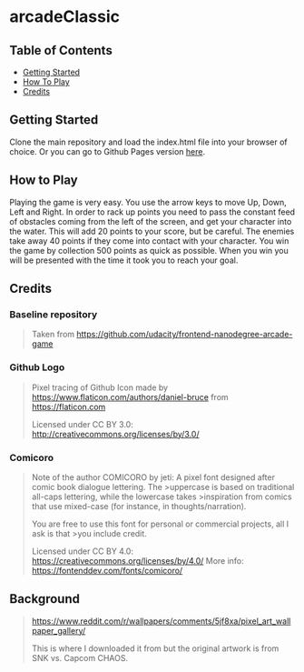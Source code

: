 # arcadeClassic

## Table of Contents

* [Getting Started](#getting-started)
* [How To Play](#how-to-play)
* [Credits](#credits)

## Getting Started
Clone the main repository and load the index.html file into your browser of choice. Or you can go to Github Pages version [here]().

## How to Play
Playing the game is very easy. You use the arrow keys to move Up, Down, Left and Right. In order to rack up points you need to pass the constant feed of obstacles coming from the left of the screen, and get your character into the water. This will add 20 points to your score, but be careful. The enemies take away 40 points if they come into contact with your character. You win the game by collection 500 points as quick as possible. When you win you will be presented with the time it took you to reach your goal.

## Credits

### Baseline repository
> Taken from https://github.com/udacity/frontend-nanodegree-arcade-game

### Github Logo
>Pixel tracing of Github Icon made by https://www.flaticon.com/authors/daniel-bruce from https://flaticon.com
>
>Licensed under CC BY 3.0: http://creativecommons.org/licenses/by/3.0/

### Comicoro
>Note of the author
>COMICORO by jeti: A pixel font designed after comic book dialogue lettering. The >uppercase is based on traditional all-caps lettering, while the lowercase takes >inspiration from comics that use mixed-case (for instance, in thoughts/narration). 
>
>You are free to use this font for personal or commercial projects, all I ask is that >you include credit.
>
>Licensed under CC BY 4.0: https://creativecommons.org/licenses/by/4.0/
>More info: https://fontenddev.com/fonts/comicoro/

## Background
>https://www.reddit.com/r/wallpapers/comments/5jf8xa/pixel_art_wallpaper_gallery/
>
>This is where I downloaded it from but the original artwork is from SNK vs. Capcom CHAOS.